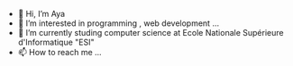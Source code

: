 - 👋 Hi, I’m Aya 
- 👀 I’m interested in programming , web development ...
- 🌱 I’m currently studing computer science at Ecole Nationale Supérieure d'Informatique "ESI"
- 📫 How to reach me ...

<!---
merabtine/merabtine is a ✨ special ✨ repository because its `README.md` (this file) appears on your GitHub profile.
You can click the Preview link to take a look at your changes.
--->
